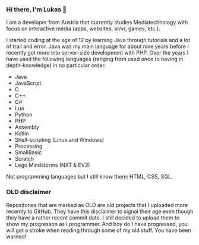 ### Hi there, I'm Lukas 👋

I am a developer from Austria that currently studies Mediatechnology with focus on interactive media (apps, websites, ar/vr, games, etc.).

I started coding at the age of 12 by learning Java through tutorials and a lot of trail and error.
Java was my main language for about nine years before I recently got more into server-side development with PHP.
Over the years I have used the following languages (ranging from used once to having in depth-knowledge) in no particular order:
- Java
- JavaScript
- C
- C++
- C#
- Lua
- Python
- PHP
- Assembly
- Kotlin
- Shell-scripting (Linux and Windows)
- Processing
- SmallBasic
- Scratch
- Lego Mindstorms (NXT & EV3)

Not programming languages but I still know them: HTML, CSS, SQL.

### OLD disclaimer
Repositories that are marked as OLD are old projects that I uploaded more recently to GitHub.
They have this disclaimer to signal their age even though they have a rather recent commit date.
I still decided to upload them to show my progresson as I programmer.
And boy do I have progressed, you will get a stroke when reading through some of my old stuff.
You have been warned!
